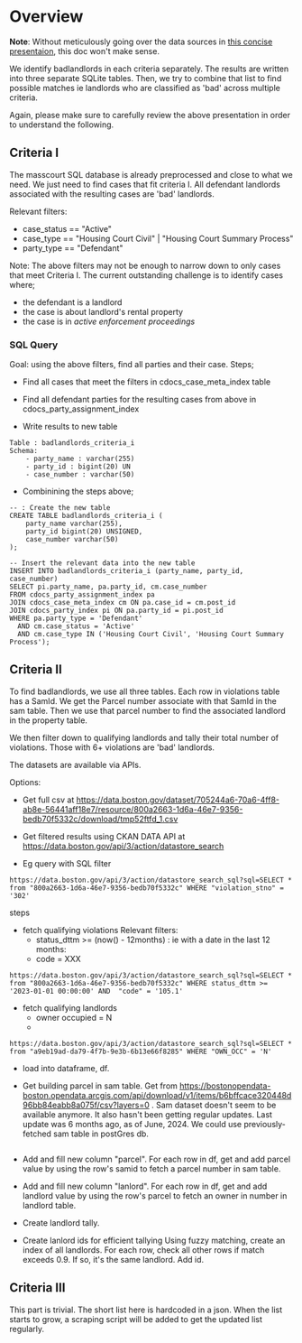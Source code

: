 # Overview
**Note**: Without meticulously going over the data sources in [this concise presentaion](https://docs.google.com/presentation/d/1KNGK72Dig-N882HKt90cVlukRAtAu-UxNVEodczT12w/edit?usp=sharing), this doc won't make sense. 


We identify badlandlords in each criteria separately. The results are written into three separate SQLite tables. Then, we try to combine that list to find possible matches ie landlords who are classified as 'bad' across multiple criteria. 

Again, please make sure to carefully review the above presentation in order to understand the following.

## Criteria I
The masscourt SQL database is already preprocessed and close to what we need. We just need to find cases that fit criteria I. All defendant landlords associated with the resulting cases are 'bad' landlords.

Relevant filters: 
- case_status == "Active"
- case_type == "Housing Court Civil" | "Housing Court Summary Process"
- party_type == "Defendant"

Note: The above filters may not be enough to narrow down to only cases that meet Criteria I. The current outstanding challenge is to identify cases where;
- the defendant is a landlord
- the case is about landlord's rental property
- the case is in *active enforcement proceedings*


### SQL Query
Goal: using the above filters, find all parties and their case. Steps;
- Find all cases that meet the filters in cdocs_case_meta_index table


- Find all defendant parties for the resulting cases from above in cdocs_party_assignment_index

- Write results to new table
```
Table : badlandlords_criteria_i
Schema:
    - party_name : varchar(255)
    - party_id : bigint(20) UN
    - case_number : varchar(50)
```
- Combinining the steps above; 

```
-- : Create the new table
CREATE TABLE badlandlords_criteria_i (
    party_name varchar(255),
    party_id bigint(20) UNSIGNED,
    case_number varchar(50)
);

-- Insert the relevant data into the new table
INSERT INTO badlandlords_criteria_i (party_name, party_id, case_number)
SELECT pi.party_name, pa.party_id, cm.case_number
FROM cdocs_party_assignment_index pa
JOIN cdocs_case_meta_index cm ON pa.case_id = cm.post_id
JOIN cdocs_party_index pi ON pa.party_id = pi.post_id
WHERE pa.party_type = 'Defendant'
  AND cm.case_status = 'Active'
  AND cm.case_type IN ('Housing Court Civil', 'Housing Court Summary Process');

```


## Criteria II
To find badlandlords, we use all three tables. Each row in violations table has a SamId. We get the Parcel number associate with that SamId in the sam table. Then we use that parcel number to find the associated landlord in the property table.

We then filter down to qualifying landlords and tally their total number of violations. Those with 6+ violations are 'bad' landlords.

The datasets are available via APIs.

Options:
 - Get full csv at https://data.boston.gov/dataset/705244a6-70a6-4ff8-ab8e-56441aff18e7/resource/800a2663-1d6a-46e7-9356-bedb70f5332c/download/tmp52ftfd_1.csv
 - Get filtered results using CKAN DATA API at https://data.boston.gov/api/3/action/datastore_search
 
- Eg query with SQL filter 

```
https://data.boston.gov/api/3/action/datastore_search_sql?sql=SELECT * from "800a2663-1d6a-46e7-9356-bedb70f5332c" WHERE "violation_stno" = '302'
```

steps
- fetch qualifying violations 
Relevant filters:
    - status_dttm >=  (now() - 12months) : ie with a date in the last 12 months: 
    - code = XXX
```
https://data.boston.gov/api/3/action/datastore_search_sql?sql=SELECT * from "800a2663-1d6a-46e7-9356-bedb70f5332c" WHERE status_dttm >= '2023-01-01 00:00:00' AND  "code" = '105.1'

```


- fetch qualifying landlords
    - owner occupied = N
    - 
```
https://data.boston.gov/api/3/action/datastore_search_sql?sql=SELECT * from "a9eb19ad-da79-4f7b-9e3b-6b13e66f8285" WHERE "OWN_OCC" = 'N'
```

- load into dataframe, df. 

- Get building parcel in sam table. Get from https://bostonopendata-boston.opendata.arcgis.com/api/download/v1/items/b6bffcace320448d96bb84eabb8a075f/csv?layers=0 . Sam dataset doesn't seem to be available anymore. It also hasn't been getting regular updates. Last update was 6 months ago, as of June, 2024. We could use previously-fetched sam table in postGres db. 


```

```

- Add and fill new column "parcel". 
 For each row in df, get and add parcel value by using the row's samid to fetch a parcel number in sam table.  


- Add and fill new column "lanlord". 
 For each row in df, get and add landlord value by using the row's parcel to fetch an owner in number in landlord table.  


- Create landlord tally.


- Create lanlord ids for efficient tallying
Using fuzzy matching, create an index of all landlords. For each row, check all other rows if match exceeds 0.9. If so, it's the same landlord. Add id. 


## Criteria III
This part is trivial. The short list here is hardcoded in a json. When the list starts to grow, a scraping script will be added to get the updated list regularly. 

